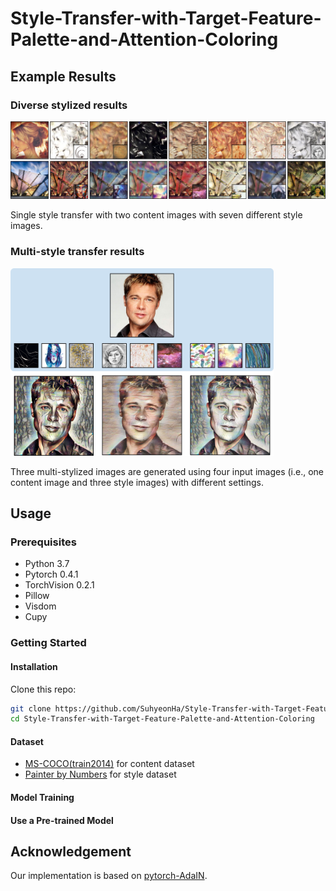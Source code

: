 # Style-Transfer-with-Target-Feature-Palette-and-Attention-Coloring

## Example Results
### Diverse stylized results
<img src="imgs/single_results.jpg" width="800"></img>

Single style transfer with two content images with seven different style images.

### Multi-style transfer results
<img src="imgs/multi_results.png" height="300"></img>

Three multi-stylized images are generated using four input images (i.e., one content image and three style images) with different settings.

## Usage
### Prerequisites
- Python 3.7
- Pytorch 0.4.1
- TorchVision 0.2.1
- Pillow
- Visdom
- Cupy

### Getting Started
#### Installation
Clone this repo:
```bash
git clone https://github.com/SuhyeonHa/Style-Transfer-with-Target-Feature-Palette-and-Attention-Coloring
cd Style-Transfer-with-Target-Feature-Palette-and-Attention-Coloring
```
#### Dataset
- [MS-COCO(train2014)](http://images.cocodataset.org/zips/train2014.zip) for content dataset
- [Painter by Numbers](https://www.kaggle.com/c/painter-by-numbers/overview) for style dataset 

#### Model Training
#### Use a Pre-trained Model

## Acknowledgement
Our implementation is based on [pytorch-AdaIN](https://github.com/naoto0804/pytorch-AdaIN).
